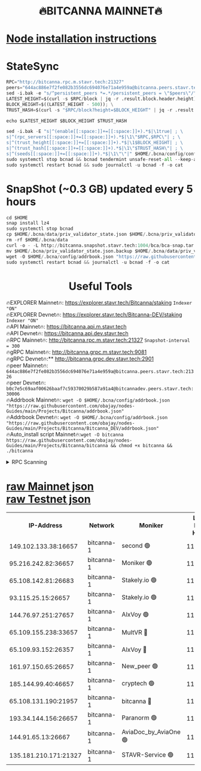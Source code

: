 <h1 align="center"> 🔥BITCANNA MAINNET🔥</h1>


[Node installation instructions](https://github.com/obajay/nodes-Guides/tree/main/Projects/Bitcanna)
=

# StateSync
```python
RPC="http://bitcanna.rpc.m.stavr.tech:21327"
peers="644ac886e7f2fe082b3556dc694076e71a4e959a@bitcanna.peers.stavr.tech:21326"
sed -i.bak -e "s/^persistent_peers *=.*/persistent_peers = \"$peers\"/" $HOME/.bcna/config/config.toml
LATEST_HEIGHT=$(curl -s $RPC/block | jq -r .result.block.header.height); \
BLOCK_HEIGHT=$((LATEST_HEIGHT - 500)); \
TRUST_HASH=$(curl -s "$RPC/block?height=$BLOCK_HEIGHT" | jq -r .result.block_id.hash)

echo $LATEST_HEIGHT $BLOCK_HEIGHT $TRUST_HASH

sed -i.bak -E "s|^(enable[[:space:]]+=[[:space:]]+).*$|\1true| ; \
s|^(rpc_servers[[:space:]]+=[[:space:]]+).*$|\1\"$RPC,$RPC\"| ; \
s|^(trust_height[[:space:]]+=[[:space:]]+).*$|\1$BLOCK_HEIGHT| ; \
s|^(trust_hash[[:space:]]+=[[:space:]]+).*$|\1\"$TRUST_HASH\"| ; \
s|^(seeds[[:space:]]+=[[:space:]]+).*$|\1\"\"|" $HOME/.bcna/config/config.toml
sudo systemctl stop bcnad && bcnad tendermint unsafe-reset-all --keep-addr-book
sudo systemctl restart bcnad && sudo journalctl -u bcnad -f -o cat
```
# SnapShot (~0.3 GB) updated every 5 hours
```python
cd $HOME
snap install lz4
sudo systemctl stop bcnad
cp $HOME/.bcna/data/priv_validator_state.json $HOME/.bcna/priv_validator_state.json.backup
rm -rf $HOME/.bcna/data
curl -o - -L http://bitcanna.snapshot.stavr.tech:1004/bca/bca-snap.tar.lz4 | lz4 -c -d - | tar -x -C $HOME/.bcna --strip-components 2
mv $HOME/.bcna/priv_validator_state.json.backup $HOME/.bcna/data/priv_validator_state.json
wget -O $HOME/.bcna/config/addrbook.json "https://raw.githubusercontent.com/obajay/nodes-Guides/main/Projects/Bitcanna/addrbook.json"
sudo systemctl restart bcnad && journalctl -u bcnad -f -o cat
```

 <h1 align="center"> Useful Tools</h1>

🔥EXPLORER Mainnet🔥:    https://explorer.stavr.tech/Bitcanna/staking          `Indexer "ON"` \
🔥EXPLORER Devnet🔥:     https://explorer.stavr.tech/Bitcanna-DEV/staking     `Indexer "ON"` \
🔥API Mainnet🔥:         https://bitcanna.api.m.stavr.tech \
🔥API Devnet🔥:          https://bitcanna.api.dev.stavr.tech \
🔥RPC Mainnet🔥:         http://bitcanna.rpc.m.stavr.tech:21327         `Snapshot-interval = 300` \
🔥gRPC Mainnet🔥:        http://bitcanna.grpc.m.stavr.tech:9081 \
🔥gRPC Devnet🔥:**       http://bitcanna.grpc.dev.stavr.tech:2901 \
🔥peer Mainnet🔥:        `644ac886e7f2fe082b3556dc694076e71a4e959a@bitcanna.peers.stavr.tech:21326` \
🔥peer Devnet🔥:         `b0c7e5c69aaf00626baaf7c59370029b587a91a4@bitcannadev.peers.stavr.tech:30006` \
🔥Addrbook Mainnet🔥:    ```wget -O $HOME/.bcna/config/addrbook.json "https://raw.githubusercontent.com/obajay/nodes-Guides/main/Projects/Bitcanna/addrbook.json"``` \
🔥Addrbook Devnet🔥:    ```wget -O $HOME/.bcna/config/addrbook.json "https://raw.githubusercontent.com/obajay/nodes-Guides/main/Projects/Bitcanna/Bitcanna_DEV/addrbook.json"``` \
🔥Auto_install script Mainnet🔥:```wget -O bitcanna https://raw.githubusercontent.com/obajay/nodes-Guides/main/Projects/Bitcanna/bitcanna && chmod +x bitcanna && ./bitcanna```



<details>
<summary>RPC Scanning</summary>

<h2 align="center"> We scan nodes in real time every 4 hours. And we provide the final result of RPC endpoints.
We cannot influence the operation of these nodes in any way. </h2>


```python
If Voting Power is higher than 0 --> then the Node is a validator of the network and may be subject to attack and be a potential threat to the chain.
```
```python
We marked such validators with a red symbol
```

</details>

[raw Mainnet json](https://rpc-check.bcam.stavr.tech/bcam/rpc-bcam-result.json) \
[raw Testnet json](https://github.com/obajay/StateSync-snapshots/tree/main/Projects/Bitcanna/Rpc-Check-Testnet)
=



<table><tr><th>IP-Address</th><th>Network</th><th>Moniker</th><th>Latest Block Height</th><th>Earliest Block Height</th><th>Catching Up</th><th>Tx Index</th><th>Voting Power</th><th>Scan Time</th></tr><tr><td>149.102.133.38:16657</td><td>bitcanna-1</td><td>second 🟢</td><td>11658210</td><td>1</td><td>False</td><td>on</td><td>0</td><td>2023-12-13T11:40:50.751412337UTC</td></tr><tr><td>95.216.242.82:36657</td><td>bitcanna-1</td><td>Moniker 🟢</td><td>11658203</td><td>5776907</td><td>False</td><td>on</td><td>0</td><td>2023-12-13T11:40:05.937654927UTC</td></tr><tr><td>65.108.142.81:26683</td><td>bitcanna-1</td><td>Stakely.io 🟢</td><td>11658206</td><td>6152001</td><td>False</td><td>on</td><td>0</td><td>2023-12-13T11:40:21.389393396UTC</td></tr><tr><td>93.115.25.15:26657</td><td>bitcanna-1</td><td>Stakely.io 🟢</td><td>11658205</td><td>6520001</td><td>False</td><td>on</td><td>0</td><td>2023-12-13T11:40:14.856720778UTC</td></tr><tr><td>144.76.97.251:27657</td><td>bitcanna-1</td><td>AlxVoy 🟢</td><td>11658209</td><td>8805201</td><td>False</td><td>on</td><td>0</td><td>2023-12-13T11:40:42.161658258UTC</td></tr><tr><td>65.109.155.238:33657</td><td>bitcanna-1</td><td>MultVR 🔴</td><td>11658207</td><td>9933415</td><td>False</td><td>on</td><td>349778</td><td>2023-12-13T11:40:28.291928333UTC</td></tr><tr><td>65.109.93.152:26357</td><td>bitcanna-1</td><td>AlxVoy 🔴</td><td>11658210</td><td>10824001</td><td>False</td><td>on</td><td>1391603</td><td>2023-12-13T11:40:51.387552106UTC</td></tr><tr><td>161.97.150.65:26657</td><td>bitcanna-1</td><td>New_peer 🟢</td><td>11658206</td><td>11334001</td><td>False</td><td>on</td><td>0</td><td>2023-12-13T11:40:21.790539003UTC</td></tr><tr><td>185.144.99.40:46657</td><td>bitcanna-1</td><td>cryptech 🟢</td><td>11658203</td><td>11528001</td><td>False</td><td>on</td><td>0</td><td>2023-12-13T11:40:03.541399113UTC</td></tr><tr><td>65.108.131.190:21957</td><td>bitcanna-1</td><td>bitcanna 🔴</td><td>11658208</td><td>11558208</td><td>False</td><td>on</td><td>408353</td><td>2023-12-13T11:40:32.762241525UTC</td></tr><tr><td>193.34.144.156:26657</td><td>bitcanna-1</td><td>Paranorm 🟢</td><td>11658208</td><td>11645501</td><td>False</td><td>on</td><td>0</td><td>2023-12-13T11:40:33.075780533UTC</td></tr><tr><td>144.91.65.13:26667</td><td>bitcanna-1</td><td>AviaDoc_by_AviaOne 🟢</td><td>11658208</td><td>11650001</td><td>False</td><td>on</td><td>0</td><td>2023-12-13T11:40:37.526664396UTC</td></tr><tr><td>135.181.210.171:21327</td><td>bitcanna-1</td><td>STAVR-Service 🟢</td><td>11658209</td><td>11657001</td><td>False</td><td>on</td><td>0</td><td>2023-12-13T11:40:41.934980007UTC</td></tr></table>
